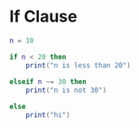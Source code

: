 # If Clause

```lua
n = 10

if n < 20 then
	print("n is less than 20")
	
elseif n ~= 30 then
	print("n is not 30")

else 
	print("hi")
```
